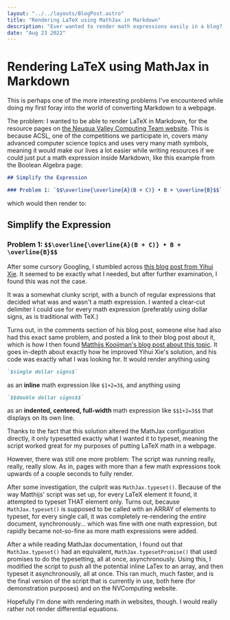 ```yaml
---
layout: "../../layouts/BlogPost.astro"
title: "Rendering LaTeX using MathJax in Markdown"
description: "Ever wanted to render math expressions easily in a blog? No? Well, whatever."
date: "Aug 23 2022"
---
```


<script>
MathJax = {
	options: {
		skipHtmlTags: { '[-]': ['code'] },
	},
	tex: {
		inlineMath: { '[+]': [['$', '$']] },
	},
	startup: {
		pageReady: function() {
			let codes = document.getElementsByTagName('code');
			let mathCodes = [];

			for (let i = 0; i < codes.length; i++) {
				let code = codes[i];

				if (code.parentNode.tagName !== 'PRE' && code.childElementCount === 0) {
					let text = code.textContent.trim();

					let inputs = MathJax.startup.getInputJax();

					for (let j = 0; j < inputs.length; j++) {
						if (inputs[j].processStrings) {
							let matches = inputs[j].findMath([text]);
							if (matches.length === 1 && matches[0].start.n === 0 && matches[0].end.n === text.length) {
								code.classList.add("inline-latex");
								mathCodes.push(code);
								break;
							}
						}
					}
				}
			}

			MathJax.typesetPromise([mathCodes]);
		}
	},
};
</script>
<script id="MathJax-script" async="" src="https://cdn.jsdelivr.net/npm/mathjax@3/es5/tex-chtml.js"></script>

# Rendering LaTeX using MathJax in Markdown

This is perhaps one of the more interesting problems I've encountered while doing my first foray into the world of converting Markdown to a webpage.

The problem: I wanted to be able to render LaTeX in Markdown, for the resource pages on [the Neuqua Valley Computing Team website](https://nvcomputing.com). This is because ACSL, one of the competitions we participate in, covers many advanced computer science topics and uses very many math symbols, meaning it would make our lives a lot easier while writing resources if we could just put a math expression inside Markdown, like this example from the Boolean Algebra page:

```md
## Simplify the Expression

### Problem 1: `$$\overline{\overline{A}(B + C)} • B + \overline{B}$$`
```

which would then render to:

## Simplify the Expression

### Problem 1: `$$\overline{\overline{A}(B + C)} • B + \overline{B}$$`

After some cursory Googling, I stumbled across [this blog post from Yihui Xie](https://yihui.org/en/2018/07/latex-math-markdown/). It seemed to be exactly what I needed, but after further examination, I found this was not the case.

It was a somewhat clunky script, with a bunch of regular expressions that decided what was and wasn't a math expression. I wanted a clear-cut delimiter I could use for every math expression (preferably using dollar signs, as is traditional with TeX.)

Turns out, in the comments section of his blog post, someone else had also had this exact same problem, and posted a link to their blog post about it, which is how I then found [Matthijs Kooijman's blog post about this topic](https://www.stderr.nl/Blog/Blog/MathJaxInMarkdown.html). It goes in-depth about exactly how he improved Yihui Xie's solution, and his code was exactly what I was looking for. It would render anything using

```md
`$single dollar signs$`
```

as an **inline** math expression like `$1+2=3$`, and anything using

```md
`$$double dollar signs$$`
```

as an **indented, centered, full-width** math expression like `$$1+2=3$$` that displays on its own line.

Thanks to the fact that this solution altered the MathJax configuration directly, it only typesetted exactly what I wanted it to typeset, meaning the script worked great for my purposes of putting LaTeX math in a webpage.

However, there was still one more problem: The script was running really, really, really slow. As in, pages with more than a few math expressions took upwards of a couple seconds to fully render.

After some investigation, the culprit was `MathJax.typeset()`. Because of the way Matthijs' script was set up, for every LaTeX element it found, it attempted to typeset THAT element only. Turns out, because `MathJax.typeset()` is supposed to be called with an ARRAY of elements to typeset, for every single call, it was completely re-rendering the *entire* document, synchronously... which was fine with one math expression, but rapidly became not-so-fine as more math expressions were added.

After a while reading MathJax documentation, I found out that `MathJax.typeset()` had an equivalent, `MathJax.typesetPromise()` that used promises to do the typesetting, all at once, asynchronously. Using this, I modified the script to push all the potential inline LaTex to an array, and then typeset it asynchronously, all at once. This ran much, much faster, and is the final version of the script that is currently in use, both here (for demonstration purposes) and on the NVComputing website.

Hopefully I'm done with rendering math in websites, though. I would really rather not render differential equations.
